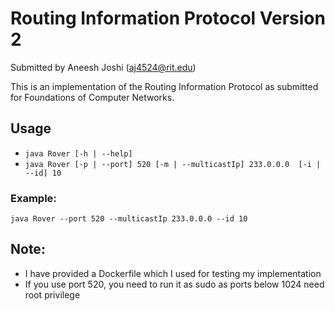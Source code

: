 # Routing Information Protocol Version 2
Submitted by Aneesh Joshi (aj4524@rit.edu)

This is an implementation of the Routing Information Protocol as submitted for Foundations of Computer Networks.

## Usage
- `java Rover [-h | --help]`
- `java Rover [-p | --port] 520 [-m | --multicastIp] 233.0.0.0  [-i | --id] 10`

### Example:
`java Rover --port 520 --multicastIp 233.0.0.0 --id 10`

## Note:
- I have provided a Dockerfile which I used for testing my implementation
- If you use port 520, you need to run it as sudo as ports below 1024 need root privilege
